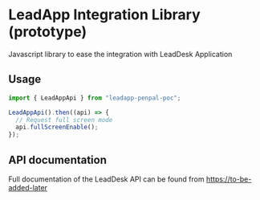 # LeadApp Integration Library (prototype)

Javascript library to ease the integration with LeadDesk Application

## Usage

```javascript
import { LeadAppApi } from "leadapp-penpal-poc";

LeadAppApi().then((api) => {
  // Request full screen mode
  api.fullScreenEnable();
});
```

## API documentation

Full documentation of the LeadDesk API can be found from <https://to-be-added-later>
